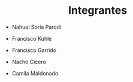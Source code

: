 <h1 align="center"> Integrantes </h1>

- Nahuel Soria Parodi

- Francisco Kuhle

- Francisco Garrido

- Nacho Cicero

- Camila Maldonado
